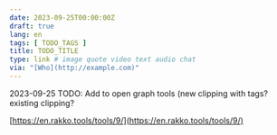```yaml
---
date: 2023-09-25T00:00:00Z
draft: true
lang: en
tags: [ TODO_TAGS ]
title: TODO_TITLE
type: link # image quote video text audio chat
via: "[Who](http://example.com)"
---
```



2023-09-25 TODO: Add to open graph tools (new clipping with tags? existing clipping?

[https://en.rakko.tools/tools/9/](https://en.rakko.tools/tools/9/)

